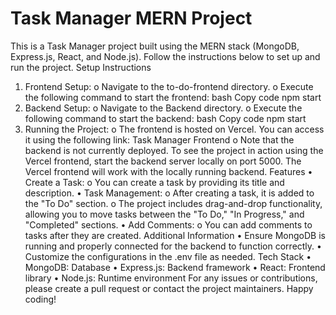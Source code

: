 # Task Manager MERN Project
This is a Task Manager project built using the MERN stack (MongoDB, Express.js, React, and Node.js). Follow the instructions below to set up and run the project.
Setup Instructions
1.	Frontend Setup:
o	Navigate to the to-do-frontend directory.
o	Execute the following command to start the frontend:
bash
Copy code
npm start
2.	Backend Setup:
o	Navigate to the Backend directory.
o	Execute the following command to start the backend:
bash
Copy code
npm start
3.	Running the Project:
o	The frontend is hosted on Vercel. You can access it using the following link: Task Manager Frontend
o	Note that the backend is not currently deployed. To see the project in action using the Vercel frontend, start the backend server locally on port 5000. The Vercel frontend will work with the locally running backend.
Features
•	Create a Task:
o	You can create a task by providing its title and description.
•	Task Management:
o	After creating a task, it is added to the "To Do" section.
o	The project includes drag-and-drop functionality, allowing you to move tasks between the "To Do," "In Progress," and "Completed" sections.
•	Add Comments:
o	You can add comments to tasks after they are created.
Additional Information
•	Ensure MongoDB is running and properly connected for the backend to function correctly.
•	Customize the configurations in the .env file as needed.
Tech Stack
•	MongoDB: Database
•	Express.js: Backend framework
•	React: Frontend library
•	Node.js: Runtime environment
For any issues or contributions, please create a pull request or contact the project maintainers.
Happy coding!

